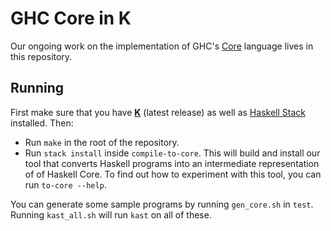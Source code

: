 # GHC Core in **K**

Our ongoing work on the implementation of GHC's
[Core](https://ghc.haskell.org/trac/ghc/wiki/Commentary/Compiler/CoreSynType)
language lives in this repository.

## Running

First make sure that you have [**K**](https://github.com/kframework/k) (latest
release) as well as [Haskell
Stack](https://docs.haskellstack.org/en/stable/README/) installed. Then:

* Run `make` in the root of the repository.
* Run `stack install` inside `compile-to-core`. This will build and install
our tool that converts Haskell programs into an intermediate representation of
of Haskell Core. To find out how to experiment with this tool, you can run
`to-core --help`.

You can generate some sample programs by running `gen_core.sh` in `test`.
Running `kast_all.sh` will run `kast` on all of these.

